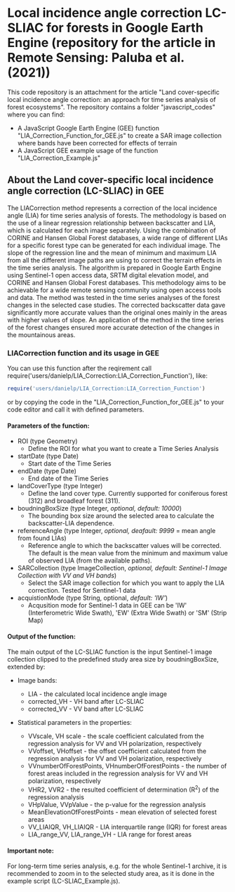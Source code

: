 # Local incidence angle correction LC-SLIAC for forests in Google Earth Engine (repository for the article in Remote Sensing: Paluba et al. (2021))

This code repository is an attachment for the article "Land cover-specific local incidence angle correction: an approach for time series analysis of forest ecosystems".
The repository contains a folder "javascript_codes" where you can find: 
  - A JavaScript Google Earth Engine (GEE) function "LIA_Correction_Function_for_GEE.js" to create a SAR image collection where bands have been corrected for effects of terrain
  - A JavaScript GEE example usage of the function "LIA_Correction_Example.js"

## About the Land cover-specific local incidence angle correction (LC-SLIAC) in GEE
The LIACorrection method represents a correction of the local incidence angle (LIA) for time series analysis of forests. The methodology is based on the use of a linear regression relationship between backscatter and LIA, which is calculated for each image separately. Using the combination of CORINE and Hansen Global Forest databases, a wide range of different LIAs for a specific forest type can be generated for each individual image. The slope of the regression line and the mean of minimum and maximum LIA from all the different image paths are using to correct the terrain effects in the time series analysis. The algorithm is prepared in Google Earth Engine using Sentinel-1 open access data, SRTM digital elevation model, and CORINE and Hansen Global Forest databases. This methodology aims to be achievable for a wide remote sensing community using open access tools and data.
The method was tested in the time series analyses of the forest changes in the selected case studies. The corrected backscatter data gave significantly more accurate values than the original ones mainly in the areas with higher values of slope. An application of the method in the time series of the forest changes ensured more accurate detection of the changes in the mountainous areas.

### LIACorrection function and its usage in GEE
You can use this function after the reqirement call require('users/danielp/LIA_Correction:LIA_Correction_Function'), like:
```ruby
require('users/danielp/LIA_Correction:LIA_Correction_Function') 
```
or by copying the code in the "LIA_Correction_Function_for_GEE.js" to your code editor and call it with defined parameters.

#### Parameters of the function:
  - ROI (type Geometry)
      - Define the ROI for what you want to create a Time Series Analysis
  - startDate (type Date)
      - Start date of the Time Series
  - endDate (type Date)
      - End date of the Time Series
  - landCoverType (type Integer)
      - Define the land cover type. Currently supported for coniferous forest (312) and broadleaf forest (311).
  - boudningBoxSize (type Integer, *optional, default: 10000*)
      - The bounding box size around the selected area to calculate the backscatter-LIA dependence.
  - referenceAngle (type Integer, *optional, deafault: 9999* = mean angle from found LIAs)
      - Reference angle to which the backscatter values will be corrected. The default is the mean value from the minimum and maximum value of observed LIA (from the available paths).
  - SARCollection (type ImageCollection, *optional, default: Sentinel-1 Image Collection with VV and VH bands*)
      - Select the SAR image collection for which you want to apply the LIA correction. Tested for Sentinel-1 data
  - acquistionMode (type String, optional, *default: 'IW'*)
      - Acqusition mode for Sentinel-1 data in GEE can be 'IW' (Interferometric Wide Swath), 'EW' (Extra Wide Swath) or 'SM' (Strip Map)

#### Output of the function:
The main output of the LC-SLIAC function is the input Sentinel-1 image collection clipped to the predefined study area size by boudningBoxSize, extended by:
 - Image bands:
      - LIA - the calculated local incidence angle image
      - corrected_VH - VH band after LC-SLIAC
      - corrected_VV - VV band after LC-SLIAC
  
 - Statistical parameters in the properties:
      - VVscale, VH scale - the scale coefficient calculated from the regression analysis for VV and VH polarization, respectively
      - VVoffset, VHoffset - the offset coefficient calculated from the regression analysis for VV and VH polarization, respectively
      - VVnumberOfForestPoints, VHnumberOfForestPoints - the number of forest areas included in the regression analysis for VV and VH polarization, respectively
      - VHR2, VVR2 - the resulted coefficient of determination (R<sup>2</sup>) of the regression analysis 
      - VHpValue, VVpValue - the p-value for the regression analysis
      - MeanElevationOfForestPoints - mean elevation of selected forest areas
      - VV_LIAIQR, VH_LIAIQR - LIA interquartile range (IQR) for forest areas
      - LIA_range_VV, LIA_range_VH - LIA range for forest areas


#### Important note:
For long-term time series analysis, e.g. for the whole Sentinel-1 archive, it is recommended to zoom in to the selected study area, as it is done in the example script (LC-SLIAC_Example.js).
